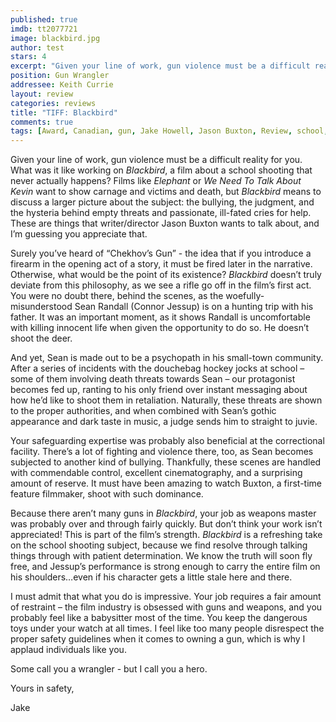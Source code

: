 ```yaml
---
published: true
imdb: tt2077721
image: blackbird.jpg
author: test 
stars: 4
excerpt: "Given your line of work, gun violence must be a difficult reality for you."
position: Gun Wrangler
addressee: Keith Currie
layout: review
categories: reviews
title: "TIFF: Blackbird"
comments: true
tags: [Award, Canadian, gun, Jake Howell, Jason Buxton, Review, school, shooting, TIFF, Uncategorized, violence]
---
```

<p>Given your line of work, gun violence must be a difficult reality for you. What was it like working on <em>Blackbird</em>, a film about a school shooting that never actually happens? Films like <em>Elephant </em>or <em>We Need To Talk About Kevin</em> want to show carnage and victims and death, but <em>Blackbird</em> means to discuss a larger picture about the subject: the bullying, the judgment, and the hysteria behind empty threats and passionate, ill-fated cries for help. These are things that writer/director Jason Buxton wants to talk about, and I&rsquo;m guessing you appreciate that.</p>
<p>Surely you&rsquo;ve heard of &ldquo;Chekhov&rsquo;s Gun&rdquo; - the idea that if you introduce a firearm in the opening act of a story, it must be fired later in the narrative. Otherwise, what would be the point of its existence? <em>Blackbird</em> doesn&rsquo;t truly deviate from this philosophy, as we see a rifle go off in the film&rsquo;s first act. You were no doubt there, behind the scenes, as the woefully-misunderstood Sean Randall (Connor Jessup) is on a hunting trip with his father. It was an important moment, as it shows Randall is uncomfortable with killing innocent life when given the opportunity to do so. He doesn&rsquo;t shoot the deer.</p>
<p>And yet, Sean is made out to be a psychopath in his small-town community. After a series of incidents with the douchebag hockey jocks at school &ndash; some of them involving death threats towards Sean &ndash; our protagonist becomes fed up, ranting to his only friend over instant messaging about how he&rsquo;d like to shoot them in retaliation. Naturally, these threats are shown to the proper authorities, and when combined with Sean&rsquo;s gothic appearance and dark taste in music, a judge sends him to straight to juvie.</p>
<p>Your safeguarding expertise was probably also beneficial at the correctional facility. There&rsquo;s a lot of fighting and violence there, too, as Sean becomes subjected to another kind of bullying. Thankfully, these scenes are handled with commendable control, excellent cinematography, and a surprising amount of reserve. It must have been amazing to watch Buxton, a first-time feature filmmaker, shoot with such dominance.</p>
<p>Because there aren&rsquo;t many guns in <em>Blackbird</em>, your job as weapons master was probably over and through fairly quickly. But don&rsquo;t think your work isn&rsquo;t appreciated! This is part of the film&rsquo;s strength. <em>Blackbird </em>is a refreshing take on the school shooting subject, because we find resolve through talking things through with patient determination. We know the truth will soon fly free, and Jessup&rsquo;s performance is strong enough to carry the entire film on his shoulders&hellip;even if his character gets a little stale here and there.</p>
<p>I must admit that what you do is impressive. Your job requires a fair amount of restraint &ndash; the film industry is obsessed with guns and weapons, and you probably feel like a babysitter most of the time. You keep the dangerous toys under your watch at all times. I feel like too many people disrespect the proper safety guidelines when it comes to owning a gun, which is why I applaud individuals like you.</p>
<p>Some call you a wrangler - but I call you a hero.</p>
<p>Yours in safety,</p>
<p>Jake</p>
